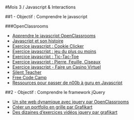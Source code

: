 #Mois 3 / Javascript & Interactions

##1 - Objectif : Comprendre le javascript

###OpenClassrooms

* [Apprendre le javascript OpenClassrooms](https://openclassrooms.com/courses/dynamisez-vos-sites-web-avec-javascript)
* [Javascript et son histoire](http://simplonline.co/ressources/voir-tout/130-javascript-et-son-histoire-130)
* [Exercice javascript : Cookie Clicker](http://simplonline.co/ressources/voir-tout/147-exercice-du-cookie-clicker)
* [Exercice javascript : jeu du plus ou moins](http://simplonline.co/ressources/voir-tout/194-exercice-javascript-jeu-du-plus-ou-moins)
* [Exercice javascript : Tic-Tac-Toe](http://simplonline.co/ressources/voir-tout/149-exercice-javascript-tic-tac-toe)
* [Exercice javascript : Pierre, Feuille, Ciseaux](http://simplonline.co/ressources/voir-tout/150-exercice-javascript-pierre-feuille-ciseaux)
* [Exercice javascript - Faire un Casino Virtuel](http://simplonline.co/ressources/voir-tout/148-exercice-javascript-faire-un-casino-virtuel)
* [Silent Teacher](http://simplonline.co/ressources/voir-tout/155-silent-teacher)
* [Free Code Camp](http://simplonline.co/ressources/voir-tout/145-free-code-camp)
* [Ressources pour passer de n00b à guru en Javascript](http://simplonline.co/dashboard/partages-formateurs/279-ressources-pour-passer-de-n00b-a-guru-en-javascript)

##2 - Objectif : Comprendre le framework jQuery

* [Un site web dynamique avec jquery par OpenClassrooms](https://openclassrooms.com/courses/un-site-web-dynamique-avec-jquery)
* [Créer un portfolio en grille par Grafikart](https://www.grafikart.fr/tutoriels/jquery/portfolio-grille-527)
* [Des dizaines d’exercices vidéos jquery par grafikart](https://www.grafikart.fr/tutoriels/jquery)
